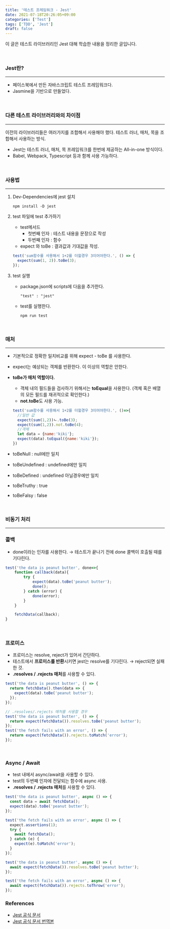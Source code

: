 ```yaml
---
title: '테스트 프레임워크 - Jest'
date: 2021-07-18T20:26:05+09:00
categories: ['Test']
tags: ['TDD', 'Jest']
draft: false
---
```


이 글은 테스트 라이브러리인 Jest 대해 학습한 내용을 정리한 글입니다.

<br>

<!--more-->

### Jest란?

---

- 페이스북에서 만든 자바스크립트 테스트 프레임워크다.
- Jasmine을 기반으로 만들었다.

<br>

### 다른 테스트 라이브러리와의 차이점

---

이전의 라이브러리들은 여러가지를 조합해서 사용해야 했다.
테스트 러너, 매처, 목을 조합해서 사용하는 방식.

- Jest는 테스트 러너, 매처, 목 프레임워크를 한번에 제공하는 All-in-one 방식이다.
- Babel, Webpack, Typescript 등과 함께 사용 가능하다.

<br>

### 사용법

---

1. Dev-Dependencies에 jest 설치

   `npm install -D jest`

2. test 파일에 test 추가하기

   - test메서드
     - 첫번째 인자 : 테스트 내용을 문장으로 작성
     - 두번째 인자 : 함수
   - expect 와 toBe : 결과값과 기대값을 작성.

   ```jsx
   test('sum함수를 사용해서 1+2를 더할경우 3이어야한다.', () => {
     expect(sum(1, 2)).toBe(3);
   });
   ```

3. test 실행

   - package.json에 scripts에 다음을 추가한다.

     `"test" : "jest"`

   - test를 실행한다.

     `npm run test`

<br>

### 매처

---

- 기본적으로 정확한 일치비교를 위해 expect - toBe 를 사용한다.
- expect는 예상되는 객체를 반환한다. 이 이상의 역할은 안한다.
- **toBe가 매처 역할이다.**

  - 객체 내의 필드들을 검사하기 위해서는 **toEqual**을 사용한다. (객체 혹은 배열의 모든 필드를 재귀적으로 확인한다.)
  - **not.toBe**도 사용 가능.

  ```jsx
  test('sum함수를 사용해서 1+2를 더할경우 3이어야한다.', ()=>{
  	//일반 값
  	expect(sum(1,2))ㄴ.toBe(3);
  	expect(sum(1,2)).not.toBe(4);
  	//객체
  	let data = {name:'kiki'};
  	expect(data).toEqual({name:'kiki'});
  })
  ```

- toBeNull : null에만 일치
- toBeUndefined : undefined에만 일치
- toBeDefined : undefined 아닐경우에만 일치
- toBeTruthy : true
- toBeFalsy : false


<br>

### 비동기 처리

---

### **콜백**

- done이라는 인자를 사용한다. → 테스트가 끝나기 전에 done 콜백이 호출될 때를 기다린다.

```jsx
test('the data is peanut butter', done=>{
	function callback(data){
		try {
			expect(data).toBe('peanut butter');
			done();
		} catch (error) {
			done(error);
		}
	}

	fetchData(callback);
}
```

<br>

### **프로미스**

- 프로미스는 resolve, reject가 있어서 간단하다.
- 테스트에서 **프로미스를 반환**시키면 jest는 resolve를 기다린다. → reject되면 실패한 것.
- **.resolves / .rejects 매처**를 사용할 수 있다.

```jsx
test('the data is peanut butter', () => {
  return fetchData().then(data => {
    expect(data).toBe('peanut butter');
  });
});

// .resolves/.rejects 매처를 사용할 경우
test('the data is peanut butter', () => {
  return expect(fetchData()).resolves.toBe('peanut butter');
});
test('the fetch fails with an error', () => {
  return expect(fetchData()).rejects.toMatch('error');
});
```

<br>

### **Async / Await**

- test 내에서 async/await을 사용할 수 있다.
- test의 두번째 인자에 전달되는 함수에 async 사용.
- **.resolves / .rejects 매처**를 사용할 수 있다.

```jsx
test('the data is peanut butter', async () => {
  const data = await fetchData();
  expect(data).toBe('peanut butter');
});

test('the fetch fails with an error', async () => {
  expect.assertions(1);
  try {
    await fetchData();
  } catch (e) {
    expect(e).toMatch('error');
  }
});

test('the data is peanut butter', async () => {
  await expect(fetchData()).resolves.toBe('peanut butter');
});

test('the fetch fails with an error', async () => {
  await expect(fetchData()).rejects.toThrow('error');
});
```

### References

- [Jest 공식 문서](https://jestjs.io/docs/getting-started)
- [Jest 공식 문서 번역본](https://mulder21c.github.io/jest/docs/en/next/getting-started)

